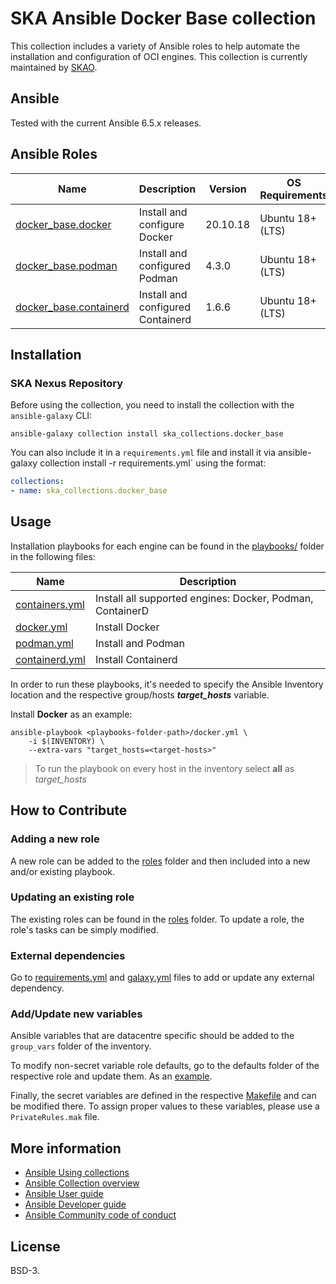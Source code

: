 # SKA Ansible Docker Base collection

This collection includes a variety of Ansible roles to help automate the installation and configuration of OCI engines.
This collection is currently maintained by [SKAO](https://www.skao.int/).

## Ansible

Tested with the current Ansible 6.5.x releases.

## Ansible Roles
| Name | Description | Version | OS Requirements |
| ---- | ----------- | ------- | --- |
| [docker_base.docker](./roles/docker) | Install and configure Docker | 20.10.18 | Ubuntu 18+ (LTS)
| [docker_base.podman](./roles/podman) | Install and configured Podman| 4.3.0 | Ubuntu 18+ (LTS)
| [docker_base.containerd](./roles/containerd) | Install and configured Containerd| 1.6.6 | Ubuntu 18+ (LTS) |

## Installation


### SKA Nexus Repository

Before using the collection, you need to install the collection with the `ansible-galaxy` CLI:

    ansible-galaxy collection install ska_collections.docker_base

You can also include it in a `requirements.yml` file and install it via ansible-galaxy collection install -r requirements.yml` using the format:

```yaml
collections:
- name: ska_collections.docker_base
```


## Usage

Installation playbooks for each engine can be found in the [playbooks/](./playbooks) folder in the following files:

| Name | Description |
| ---- | ----------- |
| [containers.yml](./playbooks/containers.yml) | Install all supported engines: Docker, Podman, ContainerD|
| [docker.yml](./playbooks/docker.yml) | Install Docker |
| [podman.yml](./playbooks/podman.yml) | Install and Podman|
| [containerd.yml](./playbooks/containerd.yml) | Install Containerd|

In order to run these playbooks, it's needed to specify the Ansible Inventory location and the respective group/hosts ***target_hosts*** variable.

Install **Docker** as an example:
```
ansible-playbook <playbooks-folder-path>/docker.yml \
	-i $(INVENTORY) \
	--extra-vars "target_hosts=<target-hosts>"
```

> To run the playbook on every host in the inventory select **all** as *target_hosts*

## How to Contribute

### Adding a new role
A new role can be added to the [roles](./roles/) folder and then included into a new and/or existing playbook.

### Updating an existing role
The existing roles can be found in the [roles](./roles/) folder. To update a role, the role's tasks can be simply modified.

### External dependencies
Go to [requirements.yml](../../../requirements.yml) and [galaxy.yml](./galaxy.yml) files to add or update any external dependency.

### Add/Update new variables
Ansible variables that are datacentre specific should be added to the `group_vars` folder of the inventory.

To modify non-secret variable role defaults, go to the defaults folder of the respective role and update them. As an [example](./roles/docker/defaults/main.yml).

Finally, the secret variables are defined in the respective [Makefile](../../../resources/jobs/oci.mk) and can be modified there. To assign proper values to these variables, please use a `PrivateRules.mak` file.

## More information

- [Ansible Using collections](https://docs.ansible.com/ansible/latest/user_guide/collections_using.html)
- [Ansible Collection overview](https://github.com/ansible-collections/overview)
- [Ansible User guide](https://docs.ansible.com/ansible/latest/user_guide/index.html)
- [Ansible Developer guide](https://docs.ansible.com/ansible/latest/dev_guide/index.html)
- [Ansible Community code of conduct](https://docs.ansible.com/ansible/latest/community/code_of_conduct.html)

## License

BSD-3.